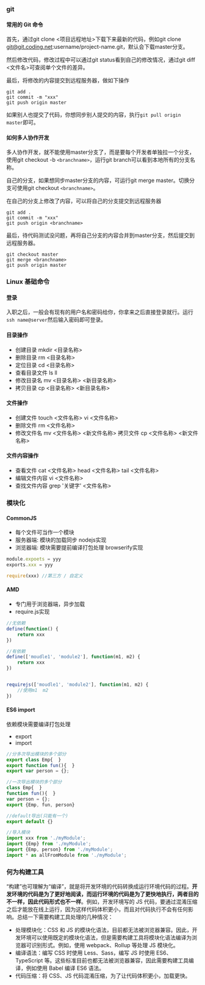 ### git

#### 常用的 Git 命令
首先，通过git clone <项目远程地址>下载下来最新的代码，例如git clone git@git.coding.net:username/project-name.git，默认会下载master分支。

然后修改代码，修改过程中可以通过git status看到自己的修改情况，通过git diff <文件名>可查阅单个文件的差异。

最后，将修改的内容提交到远程服务器，做如下操作

```
git add .
git commit -m "xxx"
git push origin master
```
如果别人也提交了代码，你想同步别人提交的内容，执行`git pull origin master`即可。

#### 如何多人协作开发
多人协作开发，就不能使用master分支了，而是要每个开发者单独拉一个分支，使用git checkout -b `<branchname>`，运行git branch可以看到本地所有的分支名称。

自己的分支，如果想同步master分支的内容，可运行git merge master。切换分支可使用git checkout `<branchname>`。

在自己的分支上修改了内容，可以将自己的分支提交到远程服务器
```
git add .
git commit -m "xxx"
git push origin <branchname>
```

最后，待代码测试没问题，再将自己分支的内容合并到master分支，然后提交到远程服务器。

```
git checkout master
git merge <branchname>
git push origin master
```

### Linux 基础命令

#### 登录
入职之后，一般会有现有的用户名和密码给你，你拿来之后直接登录就行。运行`ssh name@server`然后输入密码即可登录。

#### 目录操作
- 创建目录 mkdir <目录名称>
- 删除目录 rm <目录名称>
- 定位目录 cd <目录名称>
- 查看目录文件 ls ll
- 修改目录名 mv <目录名称> <新目录名称>
- 拷贝目录 cp <目录名称> <新目录名称>
#### 文件操作
- 创建文件 touch <文件名称> vi <文件名称>
- 删除文件 rm <文件名称>
- 修改文件名 mv <文件名称> <新文件名称>
拷贝文件 cp <文件名称> <新文件名称>
#### 文件内容操作
- 查看文件 cat <文件名称> head <文件名称> tail <文件名称>
- 编辑文件内容 vi <文件名称>
- 查找文件内容 grep '关键字' <文件名称>

### 模块化
#### CommonJS
- 每个文件可当作一个模块
- 服务器端: 模块的加载同步   nodejs实现
- 浏览器端: 模块需要提前编译打包处理    browserify实现

```javascript
module.expoets = yyy
exports.xxx = yyy

require(xxx) //第三方 / 自定义
```

#### AMD
- 专门用于浏览器端，异步加载
- require.js实现


```javascript
//无依赖
define(function() {
    return xxx
})

//有依赖
define(['moudle1', 'module2'], function(m1, m2) {
    return xxx
})


requirejs(['moudle1', 'module2'], function(m1, m2) {
    //使用m1  m2
})
```
#### ES6 import
依赖模块需要编译打包处理
- export
- import

```javascript
//分多次导出模块的多个部分
export class Emp{  }
export function fun(){  }
export var person = {};

//一次导出模块的多个部分
class Emp{  }
function fun(){  }
var person = {};
export {Emp, fun, person}

//default导出(只能有一个)
export default {}

//导入模块
import xxx from './myModule';
import {Emp} from './myModule';
import {Emp, person} from './myModule';
import * as allFromModule from './myModule';
```


### 何为构建工具
“构建”也可理解为“编译”，就是将开发环境的代码转换成运行环境代码的过程。**开发环境的代码是为了更好地阅读，而运行环境的代码是为了更快地执行，两者目的不一样，因此代码形式也不一样**。例如，开发环境写的 JS 代码，要通过混淆压缩之后才能放在线上运行，因为这样代码体积更小，而且对代码执行不会有任何影响。总结一下需要构建工具处理的几种情况：

- 处理模块化：CSS 和 JS 的模块化语法，目前都无法被浏览器兼容。因此，开发环境可以使用既定的模块化语法，但是需要构建工具将模块化语法编译为浏览器可识别形式。例如，使用 webpack、Rollup 等处理 JS 模块化。
- 编译语法：编写 CSS 时使用 Less、Sass，编写 JS 时使用 ES6、TypeScript 等。这些标准目前也都无法被浏览器兼容，因此需要构建工具编译，例如使用 Babel 编译 ES6 语法。
- 代码压缩：将 CSS、JS 代码混淆压缩，为了让代码体积更小，加载更快。